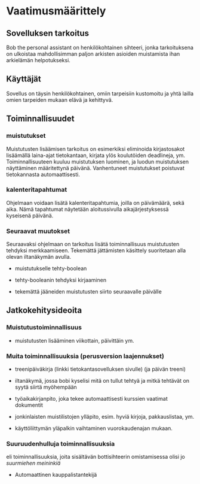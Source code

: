 # Vaatimusmäärittely

## Sovelluksen tarkoitus

Bob the personal assistant on henkilökohtainen sihteeri, jonka tarkoituksena on ulkoistaa mahdollisimman paljon arkisten asioiden muistamista ihan arkielämän helpotukseksi.

## Käyttäjät

Sovellus on täysin henkilökohtainen, omiin tarpeisiin kustomoitu ja yhtä lailla omien tarpeiden mukaan elävä ja kehittyvä.

## Toiminnallisuudet

### muistutukset

Muistutusten lisäämisen tarkoitus on esimerkiksi eliminoida kirjastosakot lisäämällä laina-ajat tietokantaan, kirjata ylös koulutöiden deadlineja, ym. Toiminnallisuuteen kuuluu muistutuksen luominen, ja luodun muistutuksen näyttäminen määritettynä päivänä. Vanhentuneet muistutukset poistuvat tietokannasta automaattisesti.

### kalenteritapahtumat

Ohjelmaan voidaan lisätä kalenteritapahtumia, joilla on päivämäärä, sekä aika. Nämä tapahtumat näytetään aloitussivulla aikajärjestyksessä kyseisenä päivänä.

### Seuraavat muutokset

Seuraavaksi ohjelmaan on tarkoitus lisätä toiminnallisuus muistutusten tehdyksi merkkaamiseen. Tekemättä jättämisten käsittely suoritetaan alla olevan iltanäkymän avulla.

* muistutukselle tehty-boolean

* tehty-booleanin tehdyksi kirjaaminen

* tekemättä jääneiden muistutusten siirto seuraavalle päivälle


## Jatkokehitysideoita

### Muistutustoiminnallisuus

 * muistutusten lisääminen viikottain, päivittäin ym.

 ### Muita toiminnallisuuksia (perusversion laajennukset)

 * treenipäiväkirja (linkki tietokantasovelluksen sivulle) (ja päivän treeni)

 * iltanäkymä, jossa bobi kyselisi mitä on tullut tehtyä ja mitkä tehtävät on syytä siirtä myöhempään

 * työaikakirjanpito, joka tekee automaattisesti kurssien vaatimat dokumentit
 
 * jonkinlaisten muistilistojen ylläpito, esim. hyviä kirjoja, pakkauslistaa, ym.
 
 * käyttöliittymän yläpalkin vaihtaminen vuorokaudenajan mukaan.

### Suuruudenhulluja toiminnallisuuksia

eli toiminnallisuuksia, joita sisältävän bottisihteerin omistamisessa olisi jo *suurmiehen meininkiä*

* Automaattinen kauppalistantekijä
